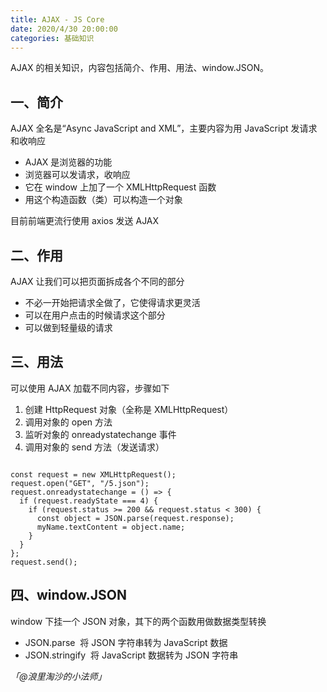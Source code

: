 ```yaml
---
title: AJAX - JS Core
date: 2020/4/30 20:00:00
categories: 基础知识
---
```


AJAX 的相关知识，内容包括简介、作用、用法、window.JSON。


## 一、简介


AJAX 全名是“Async JavaScript and XML”，主要内容为用 JavaScript 发请求和收响应

- AJAX 是浏览器的功能
- 浏览器可以发请求，收响应
- 它在 window 上加了一个 XMLHttpRequest 函数
- 用这个构造函数（类）可以构造一个对象



目前前端更流行使用 axios 发送 AJAX

## 二、作用


AJAX 让我们可以把页面拆成各个不同的部分


- 不必一开始把请求全做了，它使得请求更灵活
- 可以在用户点击的时候请求这个部分
- 可以做到轻量级的请求



## 三、用法


可以使用 AJAX 加载不同内容，步骤如下


1. 创建 HttpRequest 对象（全称是 XMLHttpRequest）
1. 调用对象的 open 方法
1. 监听对象的 onreadystatechange 事件
1. 调用对象的 send 方法（发送请求）



```

const request = new XMLHttpRequest();
request.open("GET", "/5.json");
request.onreadystatechange = () => {
  if (request.readyState === 4) {
    if (request.status >= 200 && request.status < 300) {
      const object = JSON.parse(request.response);
      myName.textContent = object.name;
    }
  }
};
request.send();

```


## 四、window.JSON


window 下挂一个 JSON 对象，其下的两个函数用做数据类型转换


- JSON.parse  将 JSON 字符串转为 JavaScript 数据
- JSON.stringify  将 JavaScript 数据转为 JSON 字符串



_「@浪里淘沙的小法师」_
